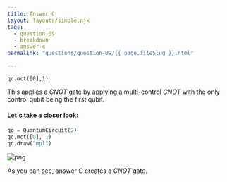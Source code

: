 ```yaml
---
title: Answer C
layout: layouts/simple.njk
tags:
  - question-09
  - breakdown
  - answer-c
permalink: "questions/question-09/{{ page.fileSlug }}.html"

---
```



`qc.mct([0],1)`

This applies a $CNOT$ gate by applying a multi-control $CNOT$ with the only control qubit being the first qubit.

#### Let's take a closer look:


```python
qc = QuantumCircuit(2)
qc.mct([0], 1)
qc.draw("mpl")
```




    
![png](output_21_0.png)
    



As you can see, answer C creates a $CNOT$ gate.